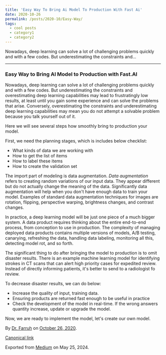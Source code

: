 ```yaml
---
title: 'Easy Way To Bring Ai Model To Production With Fast Ai'
date: 2020-10-26
permalink: /posts/2020-10/Easy-Way/
tags:
  - cool posts
  - category1
  - category2
---
```


Nowadays, deep learning can solve a lot of challenging problems quickly and with a few codes. But underestimating the constraints and…




---

### Easy Way to Bring AI Model to Production with Fast.AI

Nowadays, deep learning can solve a lot of challenging problems quickly and with a few codes. But underestimating the constraints and overestimating deep learning capabilities may lead to frustratingly low results, at least until you gain some experience and can solve the problems that arise. Conversely, overestimating the constraints and underestimating deep learning capabilities may mean you do not attempt a solvable problem because you talk yourself out of it.

Here we will see several steps how smoothly bring to production your model.

First, we need the planning stages, which is includes below checklist:

* What kinds of data we are working with
* How to get the list of items
* How to label these items
* How to create the validation set

The import part of modeling is data augmentation. *Data augmentation* refers to creating random variations of our input data. They appear different but do not actually change the meaning of the data. Significantly data augmentation will help when you don't have enough data to train your model. Examples of standard data augmentation techniques for images are rotation, flipping, perspective warping, brightness changes, and contrast changes.

In practice, a deep learning model will be just one piece of a much bigger system. A data product requires thinking about the entire end-to-end process, from conception to use in production. The complexity of managing deployed data products contains multiple versions of models, A/B testing, canarying, refreshing the data, handling data labeling, monitoring all this, detecting model rot, and so forth.

The significant thing to do after bringing the model to production is to omit disaster results. There is an example machine learning model for identifying strokes in CT scans that can alert high priority cases for expedited review. Instead of directly informing patients, it's better to send to a radiologist fo review.

To decrease disaster results, we can do below:

* Increase the quality of input, training data.
* Ensuring products are returned fast enough to be useful in practice
* Check the development of the model in real-time. If the wrong answers quantity increase, update or upgrade the model.

Now, we are ready to implement the model, let's create our own model.



By [Dr. Farruh](https://medium.com/@k-farruh) on [October 26, 2020](https://medium.com/p/1e85fe9ab8ac).

[Canonical link](https://medium.com/@k-farruh/easy-way-to-bring-ai-model-to-production-with-fast-ai-1e85fe9ab8ac)

Exported from [Medium](https://medium.com) on May 25, 2024.

